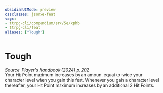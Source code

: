 ```yaml
---
obsidianUIMode: preview
cssclasses: json5e-feat
tags:
- ttrpg-cli/compendium/src/5e/xphb
- ttrpg-cli/feat
aliases: ["Tough"]
---
```

# Tough
*Source: Player's Handbook (2024) p. 202*  
Your Hit Point maximum increases by an amount equal to twice your character level when you gain this feat. Whenever you gain a character level thereafter, your Hit Point maximum increases by an additional 2 Hit Points.